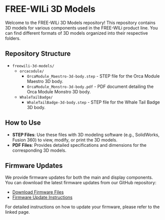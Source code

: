 # FREE-WILi 3D Models

Welcome to the FREE-WILi 3D Models repository! This repository contains 3D models for various components used in the FREE-WILi product line. You can find different formats of 3D models organized into their respective folders.

## Repository Structure

- `freewili-3d-models/`
  - `orcacodule/`
    - `OrcaModule_Maestro-3d-body.step` - STEP file for the Orca Module Maestro 3D body.
    - `OrcaModule_Monstro-3d-body.pdf` - PDF document detailing the Orca Module Monstro 3D body.
  - `WhaleTailBadge/`
    - `WhaleTailBadge-3d-body.step` - STEP file for the Whale Tail Badge 3D body.

## How to Use

- **STEP Files**: Use these files with 3D modeling software (e.g., SolidWorks, Fusion 360) to view, modify, or print the 3D models.
- **PDF Files**: Provides detailed specifications and dimensions for the corresponding 3D models.


## Firmware Updates

We provide firmware updates for both the main and display components. You can download the latest firmware updates from our GitHub repository:

- [Download Firmware Files](https://github.com/freewili/freewili-firmware)
- [Firmware Update Instructions](https://docs.freewili.com/getting-started/freewili-firmware-update/)

For detailed instructions on how to update your firmware, please refer to the linked page.
